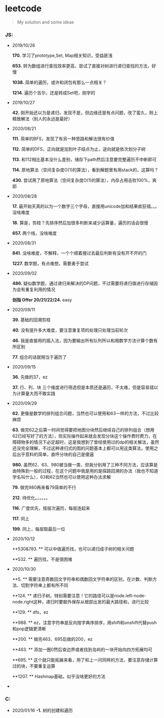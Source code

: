 # leetcode
> My solution and some ideas 

### JS:

* 2019/10/26

  **170\.** 学习了prototype,Set, Map相关知识，受益匪浅

  **653\.** 转为数组进行查找效率更高，尝试了直接对树进行递归查找的方法，好慢

  **1038\.** 简单的遍历，或许和闭包有那么一点相关？

  **1214\.** 遍历个吉尔，还是转成Set吧，刚学的

* 2019/10/27

  **42\.** 刚开始还以为是递归，发现不是，但边缘还是有点问题，改了蛮久，附上精致解法（别人的永远是最好）

* 2020/08/21

  **111\.** 简单的BFS，发现了有另一种思路和解法很有价值

  **112\.** 简单的DFS，正向就是加到叶子结点为止，逆向就是依次划分子树

  **113\.** 和112相比基本没什么差别，储存下path然后注意要完整遍历不中断即可

  **114\.** 原地算法（空间复杂度O(1)的算法），看到解题里有用stack的，这算吗？

  **430\.** 尝试用了原地算法（空间复杂度O(1)的算法），内存占用击败100%，爽耶

* 2020/08/28

  **17\.** 最开始天真的以为一个数字三个字母，直接用unicode加和结果疯狂错。。。没啥难度

  **18\.** 算是，剪枝？先排序然后加很多判断来减少运算量，遍历的话会很慢

  **657\.** 两个栈，没啥难度

* 2020/08/31

  **841\.** 没啥难度，不解释，一个个顺着搜过去最后判断有没有开不开的门

  **1227\.** 数学题，有点难想，需要勇于尝试

* 2020/09/02

  **486\.** 疑似数学题，通过递归来解决的DP问题，不过需要将递归值进行存储因为会有重复利用的情况

  **剑指 Offer 20/21/22/24\.** easy

* 2020/09/11

  **39\.** 基础的回溯剪枝

  **40\.** 没有提升多大难度，要注意重复项的处理只处理当前轮次

  **46\.** 我是直接用的插入法，因为要输出所有队列所以和用数学方法计算个数有所区别

  **77\.** 组合的话就相当于遍历了

* 2020/09/15

  **36\.** 先做的37，ez

  **37\.** 行、列、块 三个维度进行筛选但是本质还是遍历，不太难，但是容易错以为计算量大而不敢实践

* 2020/09/29

  **62\.** 更像是数学的排列组合问题，当然也可以使用和63一样的方法，不过比较麻烦

  **63\.** 做完62之后第一时间觉得要把地图分块然后继续自己的排列组合（想用62已经写好了的方法），但实际操作起来就会发现分块这个操作费时费力，在障碍物多的情况下必定超时，这是我想到了曾经使用过的dp的相关解法，虽然还没完全理解，不过这种递归式的图的问题基本上都可以用这类算法，使用之后出乎意料的简单，直呼分块的自己是傻逼

  **980\.** 虽然62、63、980被当做一类，但我分别用了三种不同方法，应该算是由特殊到一般的过程，在这个问题中我是用的是探路回溯的办法（我也不知道学名叫什么），63和62当然也可以使用这种办法求解

  **79\.** 做完980再来看79简单的不行

  **212\.** 待优化。。。。。。

  **116\.** 广度优先，按层次遍历，每层连起来

  **117\.** 同上

  **199\.** 同上，每层取最后一位

* 2020/10/12

  **530&783\. ** 可以中值遍历找，也可以递归成子树的相关问题

  **532\. ** 遍历找，不是很困难
  
* 2020/10/30

  **5\. ** 需要注意奇数回文字符串和偶数回文字符串的区别，在计数、判断方法、切割字符串上都有所不同

  **124\. ** 递归子树。特别需要注意！它的路径可以是node.left-node-node.right这种，递归时要额外保存从根部出发的最大路径和，进行比较

  **129\. ** dfs，ez

  **988. ** ez，注意字符串是反向按字典序排序，用shift和unshift代替push和pop逻辑更清晰

  **200. ** 做完463、695后做的200，ez

  **463. ** 添加一圈0然后查边界或者找到岛屿的一块开始向四方拓展均可

  **695. ** 这个就只能拓展来看，用了和上一问同样的方法，要注意存储计算过的块，不要重复运算

  **1207. ** Hashmap基础，似乎没啥更好的方法

* 

### C:

* 2020/01/16
  **-1\.** 树的创建和遍历